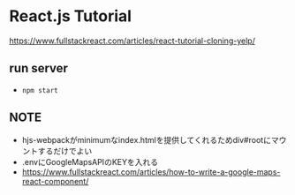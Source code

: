 # React.js Tutorial

https://www.fullstackreact.com/articles/react-tutorial-cloning-yelp/

## run server
* `npm start`

## NOTE
* hjs-webpackがminimumなindex.htmlを提供してくれるためdiv#rootにマウントするだけでよい
* .envにGoogleMapsAPIのKEYを入れる
 * https://www.fullstackreact.com/articles/how-to-write-a-google-maps-react-component/
